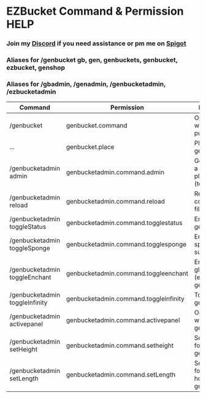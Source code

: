 # EZBucket Command & Permission HELP
### Join my [Discord](https://discordapp.com/invite/6Xqhute) if you need assistance or pm me on [Spigot](https://www.spigotmc.org/members/currynrice_.96751/)
### Aliases for /genbucket gb, gen, genbuckets, genbucket, ezbucket, genshop
### Aliases for /gbadmin, /genadmin, /genbucketadmin, /ezbucketadmin


Command | Permission | Description
------------ | ------------- | -------------
/genbucket | genbucket.command | Open the GUI where you purchase gens
... | genbucket.place | Place the genbucket
/genbucketadmin admin | genbucketadmin.command.admin | Get notified if a genbucket is placed (toggleable)
/genbucketadmin reload | genbucketadmin.command.reload | Reload all configuration files
/genbucketadmin toggleStatus | genbucketadmin.command.togglestatus | Enable/Disable genbuckets
/genbucketadmin toggleSponge | genbucketadmin.command.togglesponge | Enable/Disable sponge support
/genbucketadmin toggleEnchant | genbucketadmin.command.toggleenchant | Enable/Disable glowing (enchanted) genbuckets
/genbucketadmin toggleInfinity | genbucketadmin.command.toggleinfinity | Toggle infinite genbuckets
/genbucketadmin activepanel | genbucketadmin.command.activepanel | Open a GUI with all active gens
/genbucketadmin setHeight <int> | genbucketadmin.command.setheight | Set the height for all vertical gens
/genbucketadmin setLength <int> | genbucketadmin.command.setLength | Set the length for all horizontal gens

